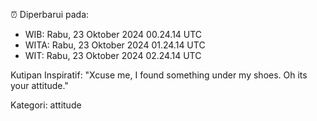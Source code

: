 ⏰ Diperbarui pada:
- WIB: Rabu, 23 Oktober 2024 00.24.14 UTC
- WITA: Rabu, 23 Oktober 2024 01.24.14 UTC
- WIT: Rabu, 23 Oktober 2024 02.24.14 UTC

Kutipan Inspiratif:
"Xcuse me, I found something under my shoes. Oh its your attitude."


Kategori: attitude


